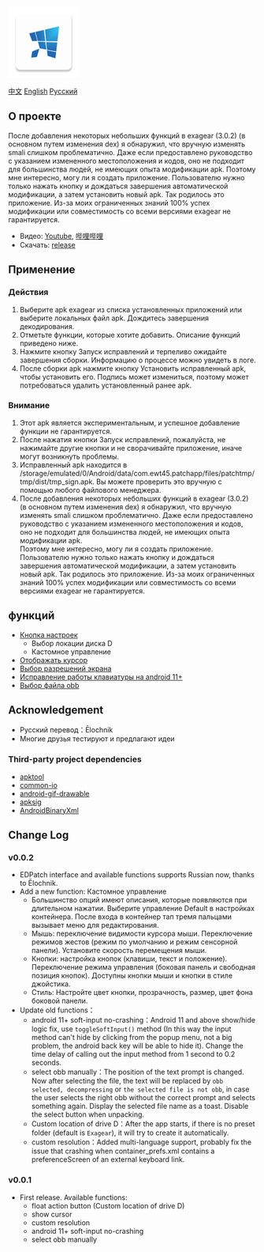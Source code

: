 ![icon](/patchapp/src/main/res/mipmap-xxhdpi/ic_launcher.png)

[中文](../readme.md)    [English](./readme_en.md)      [Русский](./readme_ru.md)

## O проекте
После добавления некоторых небольших функций в exagear (3.0.2) (в основном путем изменения dex) я обнаружил, что вручную изменять smali слишком проблематично.  Даже если предоставлено руководство с указанием измененного местоположения и кодов, оно не подходит для большинства людей, не имеющих опыта модификации apk.
Поэтому мне интересно, могу ли я создать приложение.  Пользователю нужно только нажать кнопку и дождаться завершения автоматической модификации, а затем установить новый apk.  Так родилось это приложение.  Из-за моих ограниченных знаний 100% успех модификации или совместимость со всеми версиями exagear не гарантируется.

- Видео: [Youtube](https://youtu.be/t0y_AcWhZxI), [哔哩哔哩](https://www.bilibili.com/video/BV1mY411X7Nn/)
- Скачать: [release](https://github.com/ewt45/EDPatch/releases)
## Применение
### Действия
1. Выберите apk exagear из списка установленных приложений или выберите локальных файл apk. Дождитесь завершения декодирования.
2. Отметьте функции, которые хотите добавить. Описание функций приведено ниже.
3. Нажмите кнопку Запуск исправлений и терпеливо ожидайте завершения сборки. Информацию о процессе можно увидеть в логе.
4. После сборки apk нажмите кнопку Установить исправленный apk, чтобы установить его. Подпись может измениться, поэтому может потребоваться удалить установленный ранее apk.

### Внимание
1. Этот apk является экспериментальным, и успешное добавление функции не гарантируется.
2. После нажатия кнопки Запуск исправлений, пожалуйста, не нажимайте другие кнопки и не сворачивайте приложение, иначе могут возникнуть проблемы.
3. Исправленный apk находится в /storage/emulated/0/Android/data/com.ewt45.patchapp/files/patchtmp/tmp/dist/tmp_sign.apk. Вы можете проверить это вручную с помощью любого файлового менеджера.
4. После добавления некоторых небольших функций в exagear (3.0.2) (в основном путем изменения dex) я обнаружил, что вручную изменять smali слишком проблематично.  Даже если предоставлено руководство с указанием измененного местоположения и кодов, оно не подходит для большинства людей, не имеющих опыта модификации apk.\
   Поэтому мне интересно, могу ли я создать приложение.  Пользователю нужно только нажать кнопку и дождаться завершения автоматической модификации, а затем установить новый apk.  Так родилось это приложение.  Из-за моих ограниченных знаний 100% успех модификации или совместимость со всеми версиями exagear не гарантируется.

## функций
- [Кнопка настроек](https://ewt45.github.io/blogs/2022/winter/exagearFab/) 
  - Выбор локации диска D
  - Кастомное управление
- [Отображать курсор](https://ewt45.github.io/blogs/2022/winter/exagearDefaultCursor/)
- [Выбор разрешений экрана](https://ewt45.github.io/blogs/2022/autumn/exagearCustomResl/)
- [Исправление работы клавиатуры на android 11+](https://ewt45.github.io/blogs/2022/autumn/exagearKeyboard/)
- [Выбор файла obb](https://ewt45.github.io/blogs/2022/winter/exagearFindObb/)


## Acknowledgement
- Русский перевод：Ēlochnik
- Многие друзья тестируют и предлагают идеи
### Third-party project dependencies
- [apktool](https://ibotpeaches.github.io/Apktool/)
- [common-io](https://commons.apache.org/proper/commons-io/)
- [android-gif-drawable](https://github.com/koral--/android-gif-drawable)
- [apksig](https://android.googlesource.com/platform/tools/apksig)
- [AndroidBinaryXml](https://github.com/senswrong/AndroidBinaryXml)





## Change Log

### v0.0.2
- EDPatch interface and available functions supports Russian now, thanks to Ēlochnik.
- Add a new function: Кастомное управление
  - Большинство опций имеют описания, которые появляются при длительном нажатии. Выберите управление Default в настройках контейнера. После входа в контейнер тап тремя пальцами вызывает меню для редактирования.
  - Мышь: переключение видимости курсора мыши.  Переключение режимов жестов (режим по умолчанию и режим сенсорной панели). Установите скорость перемещения мыши.
  - Кнопки: настройка кнопок (клавиши, текст и положение). Переключение режима управления (боковая панель и свободная позиция кнопок). Доступны кнопки мыши и кнопки в стиле джойстика.
  - Стиль: Настройте цвет кнопки, прозрачность, размер, цвет фона боковой панели.
- Update old functions：
  - android 11+ soft-input no-crashing：Android 11 and above show/hide logic fix, use `toggleSoftInput()` method (In this way the input method can't hide by clicking from the popup menu, not a big problem, the android back key will be able to hide it). Change the time delay of calling out the input method from 1 second to 0.2 seconds.
  - select obb manually：The position of the text prompt is changed. Now after selecting the file, the text will be replaced by `obb selected, decompressing` or `the selected file is not obb`, in case the user selects the right obb without the correct prompt and selects something again. Display the selected file name as a toast. Disable the select button when unpacking.
  - Custom location of drive D：After the app starts, if there is no preset folder (default is `Exagear`), it will try to create it automatically.
  - custom resolution：Added multi-language support, probably fix the issue that crashing when container_prefs.xml contains a preferenceScreen of an external keyboard link.


### v0.0.1
- First release. Available functions:
  - float action button (Custom location of drive D)
  - show cursor
  - custom resolution
  - android 11+ soft-input no-crashing
  - select obb manually